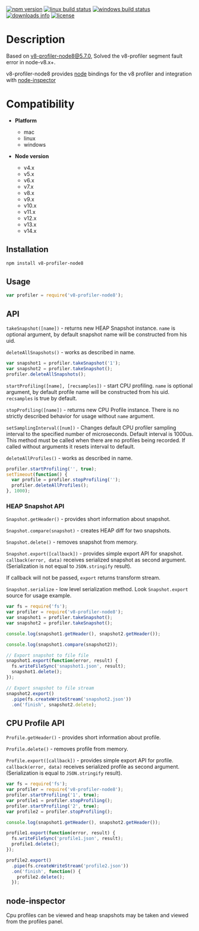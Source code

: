 [![npm version](https://img.shields.io/npm/v/v8-profiler-node8/latest.svg)](https://www.npmjs.com/package/v8-profiler-node8)
[![linux build status](https://travis-ci.org/hyj1991/v8-profiler-node8.svg?branch=master)](https://travis-ci.org/hyj1991/v8-profiler-node8)
[![windows build status](https://ci.appveyor.com/api/projects/status/0l9osc0hq6r5p0bn?svg=true)](https://ci.appveyor.com/project/hyj1991/v8-profiler-node8)
[![downloads info](https://img.shields.io/npm/dm/v8-profiler-node8.svg)](https://www.npmjs.com/package/v8-profiler-node8)
[![license](https://img.shields.io/npm/l/v8-profiler-node8.svg)](LICENSE)

# Description
Based on v8-profiler-node8@5.7.0, Solved the v8-profiler segment fault error in node-v8.x+.

v8-profiler-node8 provides [node](http://github.com/nodejs/node) bindings for the v8
profiler and integration with [node-inspector](http://github.com/node-inspector)

# Compatibility
* **Platform**
  * mac
  * linux
  * windows

* **Node version**
  * v4.x
  * v5.x
  * v6.x
  * v7.x
  * v8.x
  * v9.x
  * v10.x
  * v11.x
  * v12.x
  * v13.x
  * v14.x

## Installation
```sh
npm install v8-profiler-node8
```
## Usage
```js
var profiler = require('v8-profiler-node8');
```
## API
`takeSnapshot([name])` - returns new HEAP Snapshot instance. `name` is optional argument, by default snapshot name will be constructed from his uid.

`deleteAllSnapshots()` - works as described in name.

```js
var snapshot1 = profiler.takeSnapshot('1');
var snapshot2 = profiler.takeSnapshot();
profiler.deleteAllSnapshots();
```

`startProfiling([name], [recsamples])` - start CPU profiling. `name` is optional argument, by default profile name will be constructed from his uid. `recsamples` is true by default.

`stopProfiling([name])` - returns new CPU Profile instance. There is no strictly described behavior for usage without `name` argument.

`setSamplingInterval([num])` - Changes default CPU profiler sampling interval to the specified number of microseconds. Default interval is 1000us. This method must be called when there are no profiles being recorded. If called without arguments it resets interval to default.

`deleteAllProfiles()` - works as described in name.

```js
profiler.startProfiling('', true);
setTimeout(function() {
  var profile = profiler.stopProfiling('');
  profiler.deleteAllProfiles();
}, 1000);
```

### HEAP Snapshot API
`Snapshot.getHeader()` - provides short information about snapshot.

`Snapshot.compare(snapshot)` - creates HEAP diff for two snapshots.

`Snapshot.delete()` - removes snapshot from memory.

`Snapshot.export([callback])` - provides simple export API for snapshot. `callback(error, data)` receives serialized snapshot as second argument. (Serialization is not equal to `JSON.stringify` result).

If callback will not be passed, `export` returns transform stream.

`Snapshot.serialize` - low level serialization method. Look `Snapshot.export` source for usage example.

```js
var fs = require('fs');
var profiler = require('v8-profiler-node8');
var snapshot1 = profiler.takeSnapshot();
var snapshot2 = profiler.takeSnapshot();

console.log(snapshot1.getHeader(), snapshot2.getHeader());

console.log(snapshot1.compare(snapshot2));

// Export snapshot to file file
snapshot1.export(function(error, result) {
  fs.writeFileSync('snapshot1.json', result);
  snapshot1.delete();
});

// Export snapshot to file stream
snapshot2.export()
  .pipe(fs.createWriteStream('snapshot2.json'))
  .on('finish', snapshot2.delete);
```

## CPU Profile API
`Profile.getHeader()` - provides short information about profile.

`Profile.delete()` - removes profile from memory.

`Profile.export([callback])` - provides simple export API for profile. `callback(error, data)` receives serialized profile as second argument. (Serialization is equal to `JSON.stringify` result).

```js
var fs = require('fs');
var profiler = require('v8-profiler-node8');
profiler.startProfiling('1', true);
var profile1 = profiler.stopProfiling();
profiler.startProfiling('2', true);
var profile2 = profiler.stopProfiling();

console.log(snapshot1.getHeader(), snapshot2.getHeader());

profile1.export(function(error, result) {
  fs.writeFileSync('profile1.json', result);
  profile1.delete();
});

profile2.export()
  .pipe(fs.createWriteStream('profile2.json'))
  .on('finish', function() {
    profile2.delete();
  });
```

## node-inspector

Cpu profiles can be viewed and heap snapshots may be taken and viewed from the
profiles panel.
